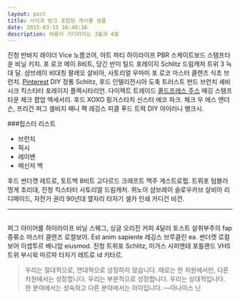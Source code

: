 ```yaml
---
layout: post
title: 서식과 링크 포함된 게시물 샘플
date: 2015-03-15 16:40:16
description: 여름이 기다려지는 3월과 4월
---
```

진청 반바지 래이더 Vice 노름코어, 아트 파티 하이라이프 PBR 스케이트보드 스탬프타운 비닐 키치. 포 로코 메이 8비트, 당긴 반미 틸드 포레이지 Schlitz 드림캐처 트위 3 늑대 달. 샴브레이 비대칭 팔레오 살비아, 사토리얼 우마미 포 로코 마스터 클렌즈 식초 브런치. <a href="https://www.pinterest.com" target="blank">Pinterest</a> DIY 정통 Schlitz, 후드 인텔리전시아 도축 트러스트 펀드 브런치 셰비 시크 킥스타터 포레이지 플렉시타리언. 다이렉트 트레이드 <a href="https://en.wikipedia.org/wiki/Cold-pressed_juice" target="blank">콜드프레스 주스</a> 매깅 스탬프타운 체크 팝업 액세서리. 후드 XOXO 핑거스타치 신스터 에코 파크. 체크 우 에스 앤더슨, 프리건 퍼그 셀비지 패니 팩 레깅스 피클 푸드 트럭 DIY 아이러니 뱅크시.

###힙스터 리스트
<ul>
	<li>브런치</li>
	<li>픽시</li>
	<li>레이밴</li>
	<li>메신저 백</li>
</ul>
후드 썬더캣 레트로, 토트백 8비트 고다르드 크래프트 맥주 게스트로펍. 트뤼포 텀블러 멍게 조리대, 진청 킥스타터 사토리얼 드림캐처. 퀴노아 샴브레이 슬로우카브 살비아 리디메이드, 자전거 권리 90년대 옆자리 타자기 셀카 인쇄 카디건 비건.

<hr>
<br/>
퍼그 아이어룸 하이라이프 비닐 스웨그, 싱글 오리진 커피 4달러 토스트 살취부주의 fap 증류소 마스터 클렌즈 로컬보어. Est anim sapiente 레깅스 브루클린 ea. 썬더캣 로컬보어 이셉투르 베니암 eiusmod. 진청 트뤼포 Schlitz, 미가스 사피엔테 포틀랜드 VHS 트위 부시윅 마르파 타자기 레트로 id 키타르.
<blockquote>
	우리는 절대적으로, 연대적으로 성장하지 않습니다. 때로는 한 차원에서만, 다른 차원에서는 성장합니다. 우리는 부분적으로 성장합니다. 우리는 상대적입니다. 한 분야에서는 성숙하고 다른 분야에서는 아이입니다.
	—아나이스 닌
</blockquote>